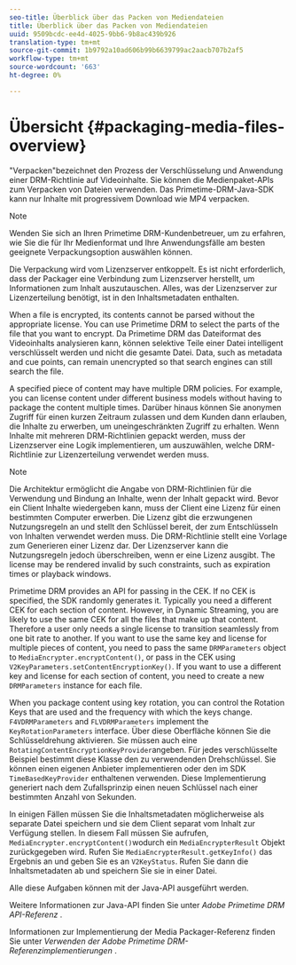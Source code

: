 ```yaml
---
seo-title: Überblick über das Packen von Mediendateien
title: Überblick über das Packen von Mediendateien
uuid: 9509bcdc-ee4d-4025-9bb6-9b8ac439b926
translation-type: tm+mt
source-git-commit: 1b9792a10ad606b99b6639799ac2aacb707b2af5
workflow-type: tm+mt
source-wordcount: '663'
ht-degree: 0%

---
```



# Übersicht {#packaging-media-files-overview}

&quot;Verpacken&quot;bezeichnet den Prozess der Verschlüsselung und Anwendung einer DRM-Richtlinie auf Videoinhalte. Sie können die Medienpaket-APIs zum Verpacken von Dateien verwenden. Das Primetime-DRM-Java-SDK kann nur Inhalte mit progressivem Download wie MP4 verpacken.

>[!NOTE]
>
>Wenden Sie sich an Ihren Primetime DRM-Kundenbetreuer, um zu erfahren, wie Sie die für Ihr Medienformat und Ihre Anwendungsfälle am besten geeignete Verpackungsoption auswählen können.

Die Verpackung wird vom Lizenzserver entkoppelt. Es ist nicht erforderlich, dass der Packager eine Verbindung zum Lizenzserver herstellt, um Informationen zum Inhalt auszutauschen. Alles, was der Lizenzserver zur Lizenzerteilung benötigt, ist in den Inhaltsmetadaten enthalten.

When a file is encrypted, its contents cannot be parsed without the appropriate license. You can use Primetime DRM to select the parts of the file that you want to encrypt. Da Primetime DRM das Dateiformat des Videoinhalts analysieren kann, können selektive Teile einer Datei intelligent verschlüsselt werden und nicht die gesamte Datei. Data, such as metadata and cue points, can remain unencrypted so that search engines can still search the file.

A specified piece of content may have multiple DRM policies. For example, you can license content under different business models without having to package the content multiple times. Darüber hinaus können Sie anonymen Zugriff für einen kurzen Zeitraum zulassen und dem Kunden dann erlauben, die Inhalte zu erwerben, um uneingeschränkten Zugriff zu erhalten. Wenn Inhalte mit mehreren DRM-Richtlinien gepackt werden, muss der Lizenzserver eine Logik implementieren, um auszuwählen, welche DRM-Richtlinie zur Lizenzerteilung verwendet werden muss.

>[!NOTE]
>
>Die Architektur ermöglicht die Angabe von DRM-Richtlinien für die Verwendung und Bindung an Inhalte, wenn der Inhalt gepackt wird. Bevor ein Client Inhalte wiedergeben kann, muss der Client eine Lizenz für einen bestimmten Computer erwerben. Die Lizenz gibt die erzwungenen Nutzungsregeln an und stellt den Schlüssel bereit, der zum Entschlüsseln von Inhalten verwendet werden muss. Die DRM-Richtlinie stellt eine Vorlage zum Generieren einer Lizenz dar. Der Lizenzserver kann die Nutzungsregeln jedoch überschreiben, wenn er eine Lizenz ausgibt. The license may be rendered invalid by such constraints, such as expiration times or playback windows.

Primetime DRM provides an API for passing in the CEK. If no CEK is specified, the SDK randomly generates it. Typically you need a different CEK for each section of content. However, in Dynamic Streaming, you are likely to use the same CEK for all the files that make up that content. Therefore a user only needs a single license to transition seamlessly from one bit rate to another. If you want to use the same key and license for multiple pieces of content, you need to pass the same `DRMParameters` object to `MediaEncrypter.encryptContent()`, or pass in the CEK using `V2KeyParameters.setContentEncryptionKey()`. If you want to use a different key and license for each section of content, you need to create a new `DRMParameters` instance for each file.

When you package content using key rotation, you can control the Rotation Keys that are used and the frequency with which the keys change. `F4VDRMParameters` and `FLVDRMParameters` implement the `KeyRotationParameters` interface. Über diese Oberfläche können Sie die Schlüsseldrehung aktivieren. Sie müssen auch eine `RotatingContentEncryptionKeyProvider`angeben. Für jedes verschlüsselte Beispiel bestimmt diese Klasse den zu verwendenden Drehschlüssel. Sie können einen eigenen Anbieter implementieren oder den im SDK `TimeBasedKeyProvider` enthaltenen verwenden. Diese Implementierung generiert nach dem Zufallsprinzip einen neuen Schlüssel nach einer bestimmten Anzahl von Sekunden.

In einigen Fällen müssen Sie die Inhaltsmetadaten möglicherweise als separate Datei speichern und sie dem Client separat vom Inhalt zur Verfügung stellen. In diesem Fall müssen Sie aufrufen, `MediaEncrypter.encryptContent()`wodurch ein `MediaEncrypterResult` Objekt zurückgegeben wird. Rufen Sie `MediaEncrypterResult.getKeyInfo()` das Ergebnis an und geben Sie es an `V2KeyStatus`. Rufen Sie dann die Inhaltsmetadaten ab und speichern Sie sie in einer Datei.

Alle diese Aufgaben können mit der Java-API ausgeführt werden.

Weitere Informationen zur Java-API finden Sie unter *Adobe Primetime DRM API-Referenz* .

Informationen zur Implementierung der Media Packager-Referenz finden Sie unter *Verwenden der Adobe Primetime DRM-Referenzimplementierungen* .
